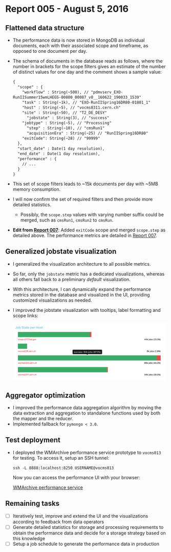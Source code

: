 # Report 005 - August 5, 2016

## Flattened data structure

- The performance data is now stored in MongoDB as individual documents, each with their associated scope and timeframe, as opposed to one document per day.
- The schema of documents in the database reads as follows, where the number in brackets for the scope filters gives an estimate of the number of distinct values for one day and the comment shows a sample value:

  ```
  {
  	"scope" : {
      "workflow" : String(~500), // "pdmvserv_EXO-RunIISummer15wmLHEGS-00800_00087_v0__160622_190033_1539"
      "task" : String(~1k), // "EXO-RunIISpring16DR80-01801_1"
      "host" : String(~5), // "vocms0311.cern.ch"
      "site" : String(~50), // "T2_DE_DESY"
  		"jobstate" : String(3), // "success"
      "jobtype" : String(~5), // "Processing"
  		"step" : String(~10), // "cmsRun1"
  		"acquisitionEra" : String(~25) // "RunIISpring16DR80"
      "exitCode": String(~28) // "99999"
  	},
  	"start_date" : Date(1 day resolution),
  	"end_date" : Date(1 day resolution),
  	"performance" : {
      // ...
  	}
  }
  ```
- This set of scope filters leads to ~15k documents per day with ~5MB memory consumption.
- I will now confirm the set of required filters and then provide more detailed statistics.
  - Possibly, the `scope.step` values with varying number suffix could be merged, such as `cmsRun1`, `cmsRun2` to `cmsRun`.
- **Edit from [Report 007](007_2016-08-19.md)**: Added `exitCode` scope and merged `scope.step` as detailed above. The performance metrics are detailed in [Report 007](007_2016-08-19.md).


## Generalized jobstate visualization

- I generalized the visualization architecture to all possible metrics.
- So far, only the `jobstate` metric has a dedicated visualizations, whereas all others fall back to a preliminary _default_ visualization.
- With this architecture, I can dynamically expand the performance metrics stored in the database and visualized in the UI, providing customized visualizations as needed.
- I improved the jobstate visualization with tooltips, label formatting and scope links:

  ![Job State Visualizations](images/005/jobstate_visualization.png)


## Aggregator optimization

- I improved the performance data aggregation algorithm by moving the data extraction and aggregation to standalone functions used by both the mapper and the reducer.
- Implemented fallback for `pymongo < 3.0`.


## Test deployment

- I deployed the WMArchive performance service prototype to `vocms013` for testing. To access it, setup an SSH tunnel:

  ```
  ssh -L 8888:localhost:8250 USERNAME@vocms013
  ```

  Now you can access the performance UI with your browser:

  [WMArchive performance service](http://localhost:8888/wmarchive/web/performance)


## Remaining tasks

- [ ] Iteratively test, improve and extend the UI and the visualizations according to feedback from data operators
- [ ] Generate detailed statistics for storage and processing requirements to obtain the performance data and decide for a storage strategy based on this knowledge
- [ ] Setup a job schedule to generate the performance data in production
